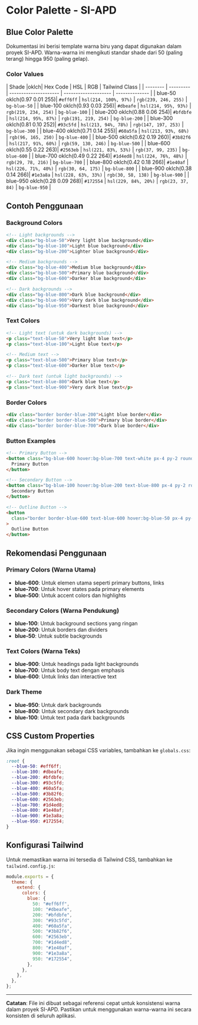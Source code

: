 # Color Palette - SI-APD

## Blue Color Palette

Dokumentasi ini berisi template warna biru yang dapat digunakan dalam proyek SI-APD. Warna-warna ini mengikuti standar shade dari 50 (paling terang) hingga 950 (paling gelap).

### Color Values

| Shade    |oklch| Hex Code  | HSL                   | RGB                  | Tailwind Class |
| -------- | --------- | --------------------- | -------------------- | -------------- |
| blue-50  oklch(0.97 0.01 255)| `#eff6ff` | `hsl(214, 100%, 97%)` | `rgb(239, 246, 255)` | `bg-blue-50`   |
| blue-100 oklch(0.93 0.03 256)| `#dbeafe` | `hsl(214, 95%, 93%)`  | `rgb(219, 234, 254)` | `bg-blue-100`  |
| blue-200 oklch(0.88 0.06 254)| `#bfdbfe` | `hsl(214, 95%, 87%)`  | `rgb(191, 219, 254)` | `bg-blue-200`  |
| blue-300 oklch(0.81 0.10 252)| `#93c5fd` | `hsl(213, 94%, 78%)`  | `rgb(147, 197, 253)` | `bg-blue-300`  |
| blue-400 oklch(0.71 0.14 255)| `#60a5fa` | `hsl(213, 93%, 68%)`  | `rgb(96, 165, 250)`  | `bg-blue-400`  |
| blue-500 oklch(0.62 0.19 260)| `#3b82f6` | `hsl(217, 91%, 60%)`  | `rgb(59, 130, 246)`  | `bg-blue-500`  |
| blue-600 oklch(0.55 0.22 263)| `#2563eb` | `hsl(221, 83%, 53%)`  | `rgb(37, 99, 235)`   | `bg-blue-600`  |
| blue-700 oklch(0.49 0.22 264)| `#1d4ed8` | `hsl(224, 76%, 48%)`  | `rgb(29, 78, 216)`   | `bg-blue-700`  |
| blue-800 oklch(0.42 0.18 266)| `#1e40af` | `hsl(226, 71%, 40%)`  | `rgb(30, 64, 175)`   | `bg-blue-800`  |
| blue-900 oklch(0.38 0.14 266)| `#1e3a8a` | `hsl(228, 63%, 33%)`  | `rgb(30, 58, 138)`   | `bg-blue-900`  |
| blue-950 oklch(0.28 0.09 268)| `#172554` | `hsl(229, 84%, 20%)`  | `rgb(23, 37, 84)`    | `bg-blue-950`  |



## Contoh Penggunaan

### Background Colors

```html
<!-- Light backgrounds -->
<div class="bg-blue-50">Very light blue background</div>
<div class="bg-blue-100">Light blue background</div>
<div class="bg-blue-200">Lighter blue background</div>

<!-- Medium backgrounds -->
<div class="bg-blue-400">Medium blue background</div>
<div class="bg-blue-500">Primary blue background</div>
<div class="bg-blue-600">Darker blue background</div>

<!-- Dark backgrounds -->
<div class="bg-blue-800">Dark blue background</div>
<div class="bg-blue-900">Very dark blue background</div>
<div class="bg-blue-950">Darkest blue background</div>
```

### Text Colors

```html
<!-- Light text (untuk dark backgrounds) -->
<p class="text-blue-50">Very light blue text</p>
<p class="text-blue-100">Light blue text</p>

<!-- Medium text -->
<p class="text-blue-500">Primary blue text</p>
<p class="text-blue-600">Darker blue text</p>

<!-- Dark text (untuk light backgrounds) -->
<p class="text-blue-800">Dark blue text</p>
<p class="text-blue-900">Very dark blue text</p>
```

### Border Colors

```html
<div class="border border-blue-200">Light blue border</div>
<div class="border border-blue-500">Primary blue border</div>
<div class="border border-blue-700">Dark blue border</div>
```

### Button Examples

```html
<!-- Primary Button -->
<button class="bg-blue-600 hover:bg-blue-700 text-white px-4 py-2 rounded">
  Primary Button
</button>

<!-- Secondary Button -->
<button class="bg-blue-100 hover:bg-blue-200 text-blue-800 px-4 py-2 rounded">
  Secondary Button
</button>

<!-- Outline Button -->
<button
  class="border border-blue-600 text-blue-600 hover:bg-blue-50 px-4 py-2 rounded"
>
  Outline Button
</button>
```

## Rekomendasi Penggunaan

### Primary Colors (Warna Utama)

- **blue-600**: Untuk elemen utama seperti primary buttons, links
- **blue-700**: Untuk hover states pada primary elements
- **blue-500**: Untuk accent colors dan highlights

### Secondary Colors (Warna Pendukung)

- **blue-100**: Untuk background sections yang ringan
- **blue-200**: Untuk borders dan dividers
- **blue-50**: Untuk subtle backgrounds

### Text Colors (Warna Teks)

- **blue-900**: Untuk headings pada light backgrounds
- **blue-700**: Untuk body text dengan emphasis
- **blue-600**: Untuk links dan interactive text

### Dark Theme

- **blue-950**: Untuk dark backgrounds
- **blue-800**: Untuk secondary dark backgrounds
- **blue-100**: Untuk text pada dark backgrounds

## CSS Custom Properties

Jika ingin menggunakan sebagai CSS variables, tambahkan ke `globals.css`:

```css
:root {
  --blue-50: #eff6ff;
  --blue-100: #dbeafe;
  --blue-200: #bfdbfe;
  --blue-300: #93c5fd;
  --blue-400: #60a5fa;
  --blue-500: #3b82f6;
  --blue-600: #2563eb;
  --blue-700: #1d4ed8;
  --blue-800: #1e40af;
  --blue-900: #1e3a8a;
  --blue-950: #172554;
}
```

## Konfigurasi Tailwind

Untuk memastikan warna ini tersedia di Tailwind CSS, tambahkan ke `tailwind.config.js`:

```javascript
module.exports = {
  theme: {
    extend: {
      colors: {
        blue: {
          50: "#eff6ff",
          100: "#dbeafe",
          200: "#bfdbfe",
          300: "#93c5fd",
          400: "#60a5fa",
          500: "#3b82f6",
          600: "#2563eb",
          700: "#1d4ed8",
          800: "#1e40af",
          900: "#1e3a8a",
          950: "#172554",
        },
      },
    },
  },
};
```

---

**Catatan**: File ini dibuat sebagai referensi cepat untuk konsistensi warna dalam proyek SI-APD. Pastikan untuk menggunakan warna-warna ini secara konsisten di seluruh aplikasi.
